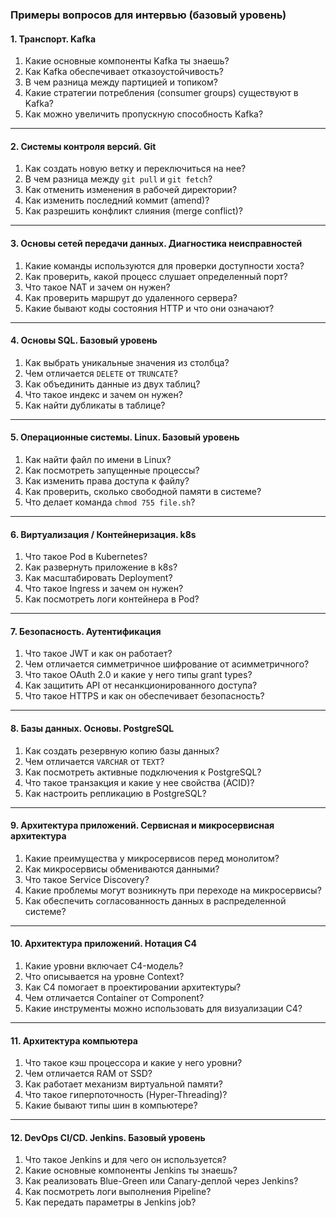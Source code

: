 ### **Примеры вопросов для интервью (базовый уровень)**  

#### **1. Транспорт. Kafka**  
1. Какие основные компоненты Kafka ты знаешь?  
2. Как Kafka обеспечивает отказоустойчивость?  
3. В чем разница между партицией и топиком?  
4. Какие стратегии потребления (consumer groups) существуют в Kafka?  
5. Как можно увеличить пропускную способность Kafka?  

---  

#### **2. Системы контроля версий. Git**  
1. Как создать новую ветку и переключиться на нее?  
2. В чем разница между `git pull` и `git fetch`?  
3. Как отменить изменения в рабочей директории?  
4. Как изменить последний коммит (amend)?  
5. Как разрешить конфликт слияния (merge conflict)?  

---  

#### **3. Основы сетей передачи данных. Диагностика неисправностей**  
1. Какие команды используются для проверки доступности хоста?  
2. Как проверить, какой процесс слушает определенный порт?  
3. Что такое NAT и зачем он нужен?  
4. Как проверить маршрут до удаленного сервера?  
5. Какие бывают коды состояния HTTP и что они означают?  

---  

#### **4. Основы SQL. Базовый уровень**  
1. Как выбрать уникальные значения из столбца?  
2. Чем отличается `DELETE` от `TRUNCATE`?  
3. Как объединить данные из двух таблиц?  
4. Что такое индекс и зачем он нужен?  
5. Как найти дубликаты в таблице?  

---  

#### **5. Операционные системы. Linux. Базовый уровень**  
1. Как найти файл по имени в Linux?  
2. Как посмотреть запущенные процессы?  
3. Как изменить права доступа к файлу?  
4. Как проверить, сколько свободной памяти в системе?  
5. Что делает команда `chmod 755 file.sh`?  

---  

#### **6. Виртуализация / Контейнеризация. k8s**  
1. Что такое Pod в Kubernetes?  
2. Как развернуть приложение в k8s?  
3. Как масштабировать Deployment?  
4. Что такое Ingress и зачем он нужен?  
5. Как посмотреть логи контейнера в Pod?  

---  

#### **7. Безопасность. Аутентификация**  
1. Что такое JWT и как он работает?  
2. Чем отличается симметричное шифрование от асимметричного?  
3. Что такое OAuth 2.0 и какие у него типы grant types?  
4. Как защитить API от несанкционированного доступа?  
5. Что такое HTTPS и как он обеспечивает безопасность?  

---  

#### **8. Базы данных. Основы. PostgreSQL**  
1. Как создать резервную копию базы данных?  
2. Чем отличается `VARCHAR` от `TEXT`?  
3. Как посмотреть активные подключения к PostgreSQL?  
4. Что такое транзакция и какие у нее свойства (ACID)?  
5. Как настроить репликацию в PostgreSQL?  

---  

#### **9. Архитектура приложений. Сервисная и микросервисная архитектура**  
1. Какие преимущества у микросервисов перед монолитом?  
2. Как микросервисы обмениваются данными?  
3. Что такое Service Discovery?  
4. Какие проблемы могут возникнуть при переходе на микросервисы?  
5. Как обеспечить согласованность данных в распределенной системе?  

---  

#### **10. Архитектура приложений. Нотация C4**  
1. Какие уровни включает C4-модель?  
2. Что описывается на уровне Context?  
3. Как C4 помогает в проектировании архитектуры?  
4. Чем отличается Container от Component?  
5. Какие инструменты можно использовать для визуализации C4?  

---  

#### **11. Архитектура компьютера**  
1. Что такое кэш процессора и какие у него уровни?  
2. Чем отличается RAM от SSD?  
3. Как работает механизм виртуальной памяти?  
4. Что такое гиперпоточность (Hyper-Threading)?  
5. Какие бывают типы шин в компьютере?  

---  

#### **12. DevOps CI/CD. Jenkins. Базовый уровень**  
1. Что такое Jenkins и для чего он используется?
2. Какие основные компоненты Jenkins ты знаешь?
3. Как реализовать Blue-Green или Canary-деплой через Jenkins?
4. Как посмотреть логи выполнения Pipeline?
5. Как передать параметры в Jenkins job?
